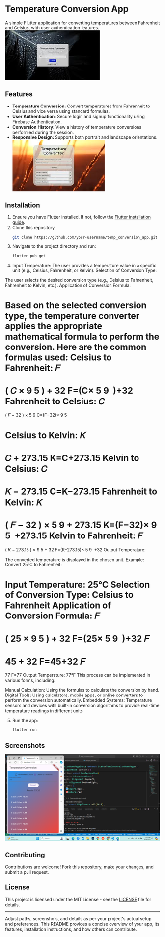 # Temperature Conversion App

A simple Flutter application for converting temperatures between Fahrenheit and Celsius, with user authentication features.
![Example Image](./assets/background_image.jpeg)
## Features

- **Temperature Conversion:** Convert temperatures from Fahrenheit to Celsius and vice versa using standard formulas.
- **User Authentication:** Secure login and signup functionality using Firebase Authentication.
- **Conversion History:** View a history of temperature conversions performed during the session.
- **Responsive Design:** Supports both portrait and landscape orientations.
![Example Image](./assets/another_background.jpeg)

## Installation

1. Ensure you have Flutter installed. If not, follow the [Flutter installation guide](https://flutter.dev/docs/get-started/install).
2. Clone this repository.
   ```bash
   git clone https://github.com/your-username/temp_conversion_app.git
   ```
3. Navigate to the project directory and run:
   ```bash
   flutter pub get
   ```
4. Input Temperature:
The user provides a temperature value in a specific unit (e.g., Celsius, Fahrenheit, or Kelvin).
Selection of Conversion Type:

The user selects the desired conversion type (e.g., Celsius to Fahrenheit, Fahrenheit to Kelvin, etc.).
Application of Conversion Formula:

Based on the selected conversion type, the temperature converter applies the appropriate mathematical formula to perform the conversion. Here are the common formulas used:
Celsius to Fahrenheit: 
𝐹
=
(
𝐶
×
9
5
)
+
32
F=(C× 
5
9
​
 )+32
Fahrenheit to Celsius: 
𝐶
=
(
𝐹
−
32
)
×
5
9
C=(F−32)× 
9
5
​
 
Celsius to Kelvin: 
𝐾
=
𝐶
+
273.15
K=C+273.15
Kelvin to Celsius: 
𝐶
=
𝐾
−
273.15
C=K−273.15
Fahrenheit to Kelvin: 
𝐾
=
(
𝐹
−
32
)
×
5
9
+
273.15
K=(F−32)× 
9
5
​
 +273.15
Kelvin to Fahrenheit: 
𝐹
=
(
𝐾
−
273.15
)
×
9
5
+
32
F=(K−273.15)× 
5
9
​
 +32
Output Temperature:

The converted temperature is displayed in the chosen unit.
Example:
Convert 25°C to Fahrenheit:

Input Temperature: 25°C
Selection of Conversion Type: Celsius to Fahrenheit
Application of Conversion Formula:
𝐹
=
(
25
×
9
5
)
+
32
F=(25× 
5
9
​
 )+32
𝐹
=
45
+
32
F=45+32
𝐹
=
77
F=77
Output Temperature: 77°F
This process can be implemented in various forms, including:

Manual Calculation: Using the formulas to calculate the conversion by hand.
Digital Tools: Using calculators, mobile apps, or online converters to perform the conversion automatically.
Embedded Systems: Temperature sensors and devices with built-in conversion algorithms to provide real-time temperature readings in different units
  

5. Run the app:
   ```bash
   flutter run
   ```

## Screenshots

![Screenshot 1](./assets/screenshot1.png.png)

## Contributing

Contributions are welcome! Fork this repository, make your changes, and submit a pull request.

## License

This project is licensed under the MIT License - see the [LICENSE](LICENSE) file for details.

---

Adjust paths, screenshots, and details as per your project's actual setup and preferences. This README provides a concise overview of your app, its features, installation instructions, and how others can contribute.
